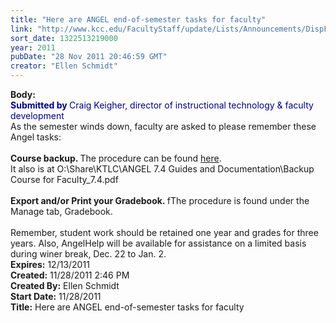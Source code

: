 ```yaml
---
title: "Here are ANGEL end-of-semester tasks for faculty"
link: "http://www.kcc.edu/FacultyStaff/update/Lists/Announcements/DispForm.aspx?ID=528"
sort_date: 1322513219000
year: 2011
pubDate: "28 Nov 2011 20:46:59 GMT"
creator: "Ellen Schmidt"
---
```


<div><b>Body:</b> <div class=ExternalClass2C907F63DB584CA9B152DE42B7AFE422><div><font color="#000080"><strong>Submitted by </strong>Craig Keigher, director of instructional technology &amp; faculty development<br></font></div>
<div>As the semester winds down, faculty are asked to please remember these Angel tasks:</div>
<div><br><strong>Course backup. </strong>The procedure can be found <a href="http://online.kcc.edu/AngelUploads/Content/USER-75920059-1a9c-4441-9d41-41807640ded9/_assoc/E5244D8B4A7B4BFE9DE5750FFD8BC7DF/Backup_your_course_7_4.pdf">here</a>.<br>It also is at O:\Share\KTLC\ANGEL 7.4 Guides and Documentation\Backup Course for Faculty_7.4.pdf</div>
<div><br><strong>Export and/or Print your Gradebook. </strong>fThe procedure is found under the Manage tab, Gradebook.</div>
<div><br>Remember, student work should be retained one year and grades for three years. Also, AngelHelp will be available for assistance on a limited basis during winer break, Dec. 22 to Jan. 2.<br></div></div></div>
<div><b>Expires:</b> 12/13/2011</div>
<div><b>Created:</b> 11/28/2011 2:46 PM</div>
<div><b>Created By:</b> Ellen Schmidt</div>
<div><b>Start Date:</b> 11/28/2011</div>
<div><b>Title:</b> Here are ANGEL end-of-semester tasks for faculty</div>
